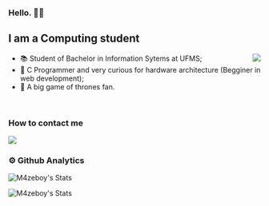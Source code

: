 ### Hello. 🖐🏻

## I am a Computing student
<img src="https://raw.githubusercontent.com/gist/m4zeboy/cff38957fc5bd75f6688bc007c270ed0/raw/206ddeaf0865d41da480db590bb313500239f020/githubcard.svg" align="right">

- 📚 Student of Bachelor in Information Sytems at UFMS;
- 🌱 C Programmer and very curious for hardware architecture (Begginer in web development);
- 🐺 A big game of thrones fan.

<br>

### How to contact me
<div algin="center">
  <a href="mailto:moises.silva.azevedo@outlook.com">  <img src="https://img.shields.io/badge/Microsoft_Outlook-0078D4?style=for-the-badge&logo=microsoft-outlook&logoColor=white" />     </a>
</div>

### ⚙️ Github Analytics

![M4zeboy's Stats](https://github-readme-stats.vercel.app/api?username=m4zeboy&show_icons=true&theme=blue-green)

![M4zeboy's Stats](https://github-readme-stats.vercel.app/api/top-langs/?username=m4zeboy&theme=blue-green)
